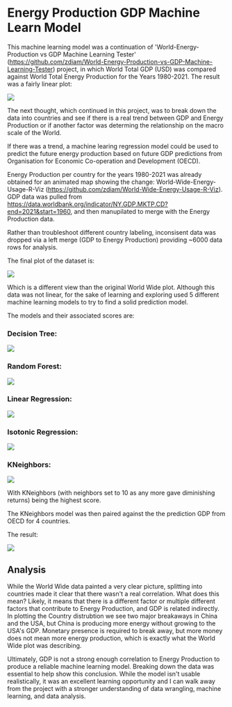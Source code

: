 


   
  



# Energy Production GDP Machine Learn Model

This machine learning model was a continuation of 'World-Energy-Production vs GDP Machine Learning Tester' (https://github.com/zdiam/World-Energy-Production-vs-GDP-Machine-Learning-Tester) project, in which World Total GDP (USD) was compared against World Total Energy Production for the Years 1980-2021. The result was a fairly linear plot:

![](https://github.com/zdiam/World-Energy-Production-vs-GDP-Machine-Learning-Tester/blob/main/Reference%20Images/Initial%20Plot%20w%20Pred%20Line.png)

The next thought, which continued in this project, was to break down the data into countries and see if there is a real trend between GDP and Energy Production or if another factor was determing the relationship on the macro scale of the World. 

If there was a trend, a machine learing regression model could be used to predict the future energy production based on future GDP predictions from Organisation for Economic Co-operation and Development (OECD).

Energy Production per country for the years 1980-2021 was already obtained for an animated map showing the change: World-Wide-Energy-Usage-R-Viz (https://github.com/zdiam/World-Wide-Energy-Usage-R-Viz). GDP data was pulled from https://data.worldbank.org/indicator/NY.GDP.MKTP.CD?end=2021&start=1960, and then manupilated to merge with the Energy Production data. 

Rather than troubleshoot different country labeling, inconsisent data was dropped via a left merge (GDP to Energy Production) providing ~6000 data rows for analysis.

The final plot of the dataset is:

![](https://github.com/zdiam/Energy-Production-GDP-Machine-Learning-Model/blob/main/Reference%20Images/Default%20Plot.png)

Which is a different view than the original World Wide plot. Although this data was not linear, for the sake of learning and exploring used 5 different machine learning models to try to find a solid prediction model. 

The models and their associated scores are:

### Decision Tree:

![](https://github.com/zdiam/Energy-Production-GDP-Machine-Learning-Model/blob/main/Reference%20Images/Decision%20Tree.png)


### Random Forest: 

![](https://github.com/zdiam/Energy-Production-GDP-Machine-Learning-Model/blob/main/Reference%20Images/Random%20Forest.png)


### Linear Regression:

![](https://github.com/zdiam/Energy-Production-GDP-Machine-Learning-Model/blob/main/Reference%20Images/Linear%20Regression.png)

### Isotonic Regression:

![](https://github.com/zdiam/Energy-Production-GDP-Machine-Learning-Model/blob/main/Reference%20Images/Isotonic%20Regression.png)

### KNeighbors:

![](https://github.com/zdiam/Energy-Production-GDP-Machine-Learning-Model/blob/main/Reference%20Images/KNeighbors.png)

With KNeighbors (with neighbors set to 10 as any more gave diminishing returns) being the highest score.

The KNeighbors model was then paired against the the prediction GDP from OECD for 4 countries.

The result:

![](https://github.com/zdiam/Energy-Production-GDP-Machine-Learning-Model/blob/main/Reference%20Images/Pred%20Block.png)


## Analysis

While the World Wide data painted a very clear picture, splitting into countries made it clear that there wasn't a real correlation. What does this mean? Likely, it means that there is a different factor or multiple different factors that contribute to Energy Production, and GDP is related indirectly. In plotting the Country distrubtion we see two major breakaways in China and the USA, but China is producing more energy without growing to the USA's GDP. Monetary presence is required to break away, but more money does not mean more energy production, which is exactly what the World Wide plot was describing.

Ultimately, GDP is not a strong enough correlation to Energy Production to produce a reliable machine learning model. Breaking down the data was essential to help show this conclusion. While the model isn't usable realistically, it was an excellent learning opportunity and I can walk away from the project with a stronger understanding of data wrangling, machine learning, and data analysis.
